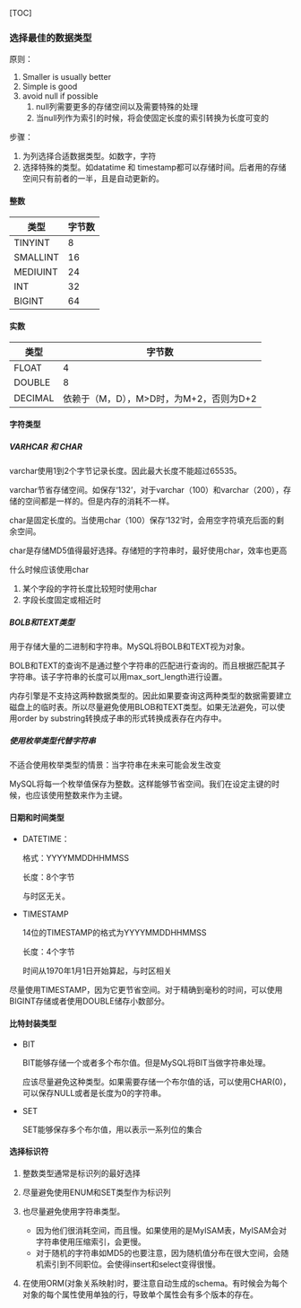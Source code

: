 [TOC]

### 选择最佳的数据类型

原则：

1. Smaller is usually better
2. Simple is good
3. avoid null if possible
   1. null列需要更多的存储空间以及需要特殊的处理
   2. 当null列作为索引的时候，将会使固定长度的索引转换为长度可变的

步骤：

1. 为列选择合适数据类型。如数字，字符
2. 选择特殊的类型。如datatime 和 timestamp都可以存储时间。后者用的存储空间只有前者的一半，且是自动更新的。

#### 整数

| 类型     | 字节数 |
| -------- | :----- |
| TINYINT  | 8      |
| SMALLINT | 16     |
| MEDIUINT | 24     |
| INT      | 32     |
| BIGINT   | 64     |

#### 实数

| 类型    | 字节数                                  |
| ------- | --------------------------------------- |
| FLOAT   | 4                                       |
| DOUBLE  | 8                                       |
| DECIMAL | 依赖于（M，D），M>D时，为M+2，否则为D+2 |

#### 字符类型

##### VARHCAR 和 CHAR

varchar使用1到2个字节记录长度。因此最大长度不能超过65535。

varchar节省存储空间。如保存‘132’，对于varchar（100）和varchar（200），存储的空间都是一样的。但是内存的消耗不一样。

char是固定长度的。当使用char（100）保存‘132’时，会用空字符填充后面的剩余空间。

char是存储MD5值得最好选择。存储短的字符串时，最好使用char，效率也更高

什么时候应该使用char

1. 某个字段的字符长度比较短时使用char
2. 字段长度固定或相近时

##### BOLB和TEXT类型

用于存储大量的二进制和字符串。MySQL将BOLB和TEXT视为对象。

BOLB和TEXT的查询不是通过整个字符串的匹配进行查询的。而且根据匹配其子字符串。该子字符串的长度可以用max_sort_length进行设置。

内存引擎是不支持这两种数据类型的。因此如果要查询这两种类型的数据需要建立磁盘上的临时表。所以尽量避免使用BLOB和TEXT类型。如果无法避免，可以使用order by substring转换成子串的形式转换成表存在内存中。

##### 使用枚举类型代替字符串

不适合使用枚举类型的情景：当字符串在未来可能会发生改变

MySQL将每一个枚举值保存为整数。这样能够节省空间。我们在设定主键的时候，也应该使用整数来作为主键。

#### 日期和时间类型

- DATETIME：

  格式：YYYYMMDDHHMMSS

  长度：8个字节

  与时区无关。

- TIMESTAMP

  14位的TIMESTAMP的格式为YYYYMMDDHHMMSS

  长度：4个字节

  时间从1970年1月1日开始算起，与时区相关

尽量使用TIMESTAMP，因为它更节省空间。对于精确到毫秒的时间，可以使用BIGINT存储或者使用DOUBLE储存小数部分。

#### 比特封装类型

- BIT

  BIT能够存储一个或者多个布尔值。但是MySQL将BIT当做字符串处理。

  应该尽量避免这种类型。如果需要存储一个布尔值的话，可以使用CHAR(0)，可以保存NULL或者是长度为0的字符串。

- SET

  SET能够保存多个布尔值，用以表示一系列位的集合

#### 选择标识符

1. 整数类型通常是标识列的最好选择
2. 尽量避免使用ENUM和SET类型作为标识列
3. 也尽量避免使用字符串类型。
   - 因为他们很消耗空间，而且慢。如果使用的是MyISAM表，MyISAM会对字符串使用压缩索引，会更慢。
   - 对于随机的字符串如MD5的也要注意，因为随机值分布在很大空间，会随机索引到不同职位。会使得insert和select变得很慢。

4. 在使用ORM(对象关系映射)时，要注意自动生成的schema。有时候会为每个对象的每个属性使用单独的行，导致单个属性会有多个版本的存在。







